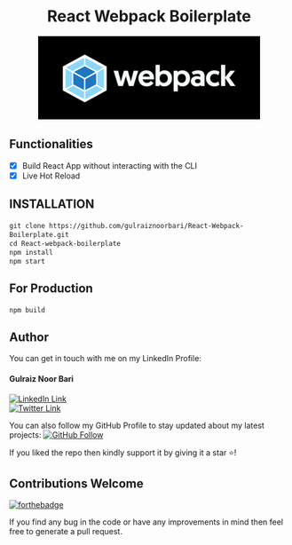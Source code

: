 <div align="center">
<h1>React Webpack Boilerplate</h1>
<img width="400px" height="150px" src="./logo.jpg">
</div>

## Functionalities

-   [x] Build React App without interacting with the CLI
-   [x] Live Hot Reload

## INSTALLATION

```
git clone https://github.com/gulraiznoorbari/React-Webpack-Boilerplate.git
cd React-webpack-boilerplate
npm install
npm start
```

## For Production

```
npm build
```

## Author

You can get in touch with me on my LinkedIn Profile:

#### Gulraiz Noor Bari

[![LinkedIn Link](https://img.shields.io/badge/Connect-gulraiznoorbari-blue.svg?logo=linkedin&longCache=true&style=social&label=Connect)](https://www.linkedin.com/in/gulraiznoorbari)
<br />
[![Twitter Link](https://img.shields.io/badge/Follow-gulraiznoorbari-blue.svg?logo=twitter&longCache=true&style=social&label=Follow)](https://twitter.com/gulraiznoorbari)

You can also follow my GitHub Profile to stay updated about my latest projects: [![GitHub Follow](https://img.shields.io/badge/Connect-gulraiznoorbari-blue.svg?logo=Github&longCache=true&style=social&label=Follow)](https://github.com/gulraiznoorbari)

If you liked the repo then kindly support it by giving it a star ⭐!

## Contributions Welcome

[![forthebadge](https://forthebadge.com/images/badges/built-with-love.svg)](#)

If you find any bug in the code or have any improvements in mind then feel free to generate a pull request.
